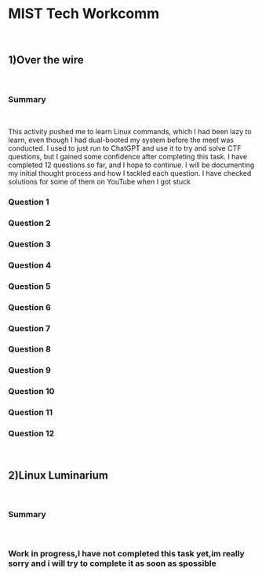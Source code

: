 <h1>MIST Tech Workcomm</h1>
<br>
<h2>1)Over the wire</h2>
<br>
<h3>Summary</h3>
<br>
<p>This activity pushed me to learn Linux commands, which I had been lazy to learn, even though I had dual-booted my system before the meet was conducted. I used to just run to ChatGPT and use it to try and solve CTF questions, but I gained some confidence after completing this task. I have completed 12 questions so far, and I hope to continue. I will be documenting my initial thought process and how I tackled each question. I have checked solutions for some of them on YouTube when I got stuck </p>

<h3>Question 1</h3>
<h3>Question 2</h3>
<h3>Question 3</h3>
<h3>Question 4</h3>
<h3>Question 5</h3>
<h3>Question 6</h3>
<h3>Question 7</h3>
<h3>Question 8</h3>
<h3>Question 9</h3>
<h3>Question 10</h3>
<h3>Question 11</h3>
<h3>Question 12</h3>
<br>
<h2>2)Linux Luminarium</h2>
<br>
<h3>Summary<h3>
<br>
<p>Work in progress,I have not completed this task yet,im really sorry and i will try to complete it as soon as spossible </p>
